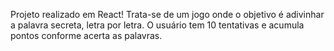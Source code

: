 Projeto realizado em React!
Trata-se de um jogo onde o objetivo é adivinhar a palavra secreta, letra por letra. 
O usuário tem 10 tentativas e acumula pontos conforme acerta as palavras.